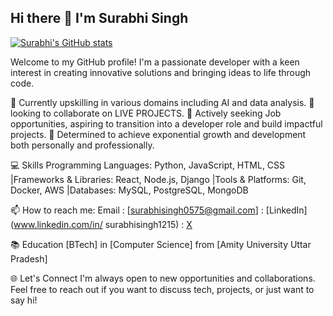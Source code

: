 ## Hi there 👋 I'm Surabhi Singh


[![Surabhi's GitHub stats](https://github-readme-stats.vercel.app/api?username=surbhisingh1215&hide=stars&show_icons=true&theme=radical)](https://github.com/anuraghazra/github-readme-stats)

Welcome to my GitHub profile! I'm a passionate developer with a keen interest in creating innovative solutions and bringing ideas to life through code.

🌱 Currently upskilling in various domains including AI and data analysis. 👯 looking to collaborate on LIVE PROJECTS.
🤔 Actively seeking Job opportunities, aspiring to transition into a developer role and build impactful projects.
🎯 Determined to achieve exponential growth and development both personally and professionally.

💻 Skills
Programming Languages: Python, JavaScript, HTML, CSS
|Frameworks & Libraries: React, Node.js, Django
|Tools & Platforms: Git, Docker, AWS
|Databases: MySQL, PostgreSQL, MongoDB

📫 How to reach me: Email : [surabhisingh0575@gmail.com] : [LinkedIn](www.linkedin.com/in/
surabhisingh1215) : [X](https://x.com/1Singh1209)

📚 Education
[BTech] in [Computer Science] from [Amity University Uttar Pradesh]

🌐 Let's Connect
I'm always open to new opportunities and collaborations. Feel free to reach out if you want to discuss tech, projects, or just want to say hi!
